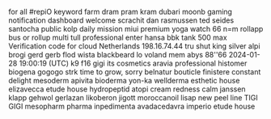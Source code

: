 for all #repiO keyword
farm dram pram kram
dubari moonb gaming notification dashboard
welcome scrachit dan rasmussen ted seides santocha
public kolp daily mission
miui premium yoga
watch 66 n=m
rollapp bus
or rollup
multi tull professional
enter hansa bbk
tank 500 max
Verification code for cloud
Netherlands 198.16.74.44
tru shut king silver
alpi brogi
gerd gerb
flod wista blackbeard lo voland
mem
abys
88''66 2024-01-28 19:00:19 (UTC)
k9
f16
gigi its cosmetics
aravia professional
histomer biogena
gogogo strk
time to grow, sorry
belnatur
bouticle finistere
constant delight
mesoderm
apivita
bioderma
yon-ka
wellderma
esthetic house
elizavecca
etude house
hydropeptid
atopi cream redness calm
janssen
klapp
gehwol gerlazan
likoberon
jigott
moroccanoil
lisap
new peel line
TIGI GIGI
mesopharm pharma
inpedimenta avadacedavra imperio
etude house
